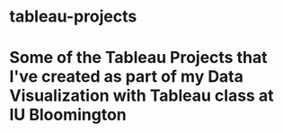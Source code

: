 # tableau-projects
# Some of the Tableau Projects that I've created as part of my Data Visualization with Tableau class at IU Bloomington
